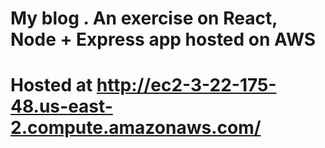 # My blog . An exercise on React, Node + Express app hosted on AWS
# Hosted at http://ec2-3-22-175-48.us-east-2.compute.amazonaws.com/
